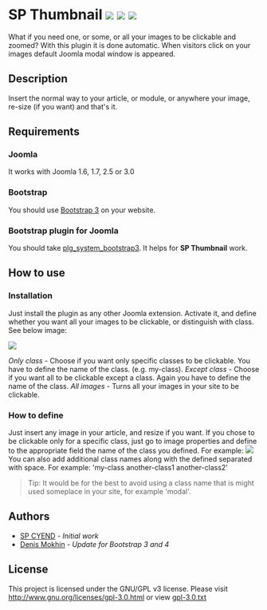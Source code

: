 # SP Thumbnail ![](https://img.shields.io/badge/joomla-3.x-yellow.svg?style=plastic) ![](https://img.shields.io/badge/joomla-2.5-ff69b4.svg?style=plastic) ![](https://img.shields.io/badge/bootstrap-3-563d7c.svg?style=plastic) #
What if you need one, or some, or all your images to be clickable and zoomed? With this plugin it is done automatic. When visitors click on your images default Joomla modal window is appeared.

## Description ##
Insert the normal way to your article, or module, or anywhere your image, re-size (if you want) and that's it.

## Requirements ##
### Joomla ###
It works with Joomla 1.6, 1.7, 2.5 or 3.0
### Bootstrap ###
You should use [Bootstrap 3](//getbootstrap.com/docs/3.3/) on your website.
### Bootstrap plugin for Joomla ###
You should take [plg_system_bootstrap3](//github.com/mokhin-denis/bs3-demo/tree/master/plg_system_bootstrap3). It helps for **SP Thumbnail** work.

## How to use ##
### Installation ###
Just install the plugin as any other Joomla extension. Activate it, and define whether you want all your images to be clickable, or distinguish with class. See below image:

![](http://cyend.com/extensions/images/stories/extensions/sp-thumbnail/sp-thumbnail-1.jpg)

*Only class* - Choose if you want only specific classes to be clickable. You have to define the name of the class. (e.g. my-class).
*Except class* - Choose if you want all to be clickable except a class. Again you have to define the name of the class.
*All images* - Turns all your images in your site to be clickable.

### How to define ###
Just insert any image in your article, and resize if you want. If you chose to be clickable only for a specific class, just go to image properties and define to the appropriate field the name of the class you defined. For example:
![](http://cyend.com/extensions/images/stories/extensions/sp-thumbnail/sp-thumbnail-2.jpg)
You can also add additional class names along with the defined separated with space. For example: 'my-class another-class1 another-class2'
> Tip: It would be for the best to avoid using a class name that is might used someplace in your site, for example 'modal'.

## Authors ##
* [SP CYEND](//cyend.com) - *Initial work*
* [Denis Mokhin](//github.com/mokhin-denis) - *Update for Bootstrap 3 and 4*

## License ##
This project is licensed under the GNU/GPL v3 license. Please visit http://www.gnu.org/licenses/gpl-3.0.html or view [gpl-3.0.txt](gpl-3.0.txt)